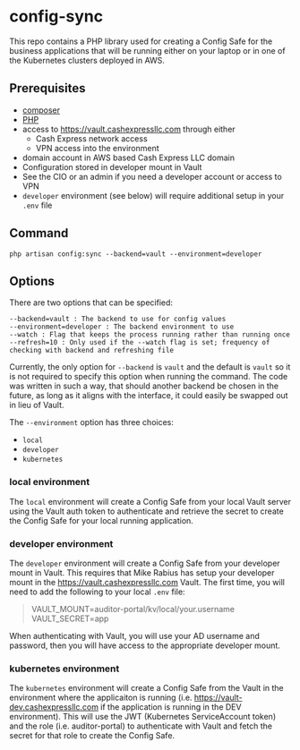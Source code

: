 # config-sync

This repo contains a PHP library used for creating a Config Safe for the business applications that will be running either on your laptop or in one of the Kubernetes clusters deployed in AWS.

## Prerequisites

- [composer](https://getcomposer.org/doc/00-intro.md#installation-linux-unix-macos)
- [PHP](https://www.php.net/manual/en/install.php)
- access to https://vault.cashexpressllc.com through either
  - Cash Express network access
  - VPN access into the environment
- domain account in AWS based Cash Express LLC domain
- Configuration stored in developer mount in Vault
- See the CIO or an admin if you need a developer account or access to VPN
- `developer` environment (see below) will require additional setup in your `.env` file

## Command

```
php artisan config:sync --backend=vault --environment=developer
```

## Options

There are two options that can be specified:

```
--backend=vault : The backend to use for config values
--environment=developer : The backend environment to use
--watch : Flag that keeps the process running rather than running once
--refresh=10 : Only used if the --watch flag is set; frequency of checking with backend and refreshing file
```

Currently, the only option for `--backend` is `vault` and the default is `vault` so it is not required to specify this option when running the command. The code was written in such a way, that should another backend be chosen in the future, as long as it aligns with the interface, it could easily be swapped out in lieu of Vault.

The `--environment` option has three choices:

- `local`
- `developer`
- `kubernetes`

### local environment

The `local` environment will create a Config Safe from your local Vault server using the Vault auth token to authenticate and retrieve the secret to create the Config Safe for your local running application.

### developer environment

The `developer` environment will create a Config Safe from your developer mount in Vault. This requires that Mike Rabius has setup your developer mount in the https://vault.cashexpressllc.com Vault. The first time, you will need to add the following to your local `.env` file:

> VAULT_MOUNT=auditor-portal/kv/local/your.username
> VAULT_SECRET=app

When authenticating with Vault, you will use your AD username and password, then you will have access to the appropriate developer mount.

### kubernetes environment

The `kubernetes` environment will create a Config Safe from the Vault in the environment where the applicaiton is running (i.e. https://vault-dev.cashexpressllc.com if the application is running in the DEV environment). This will use the JWT (Kubernetes ServiceAccount token) and the role (i.e. auditor-portal) to authenticate with Vault and fetch the secret for that role to create the Config Safe.
